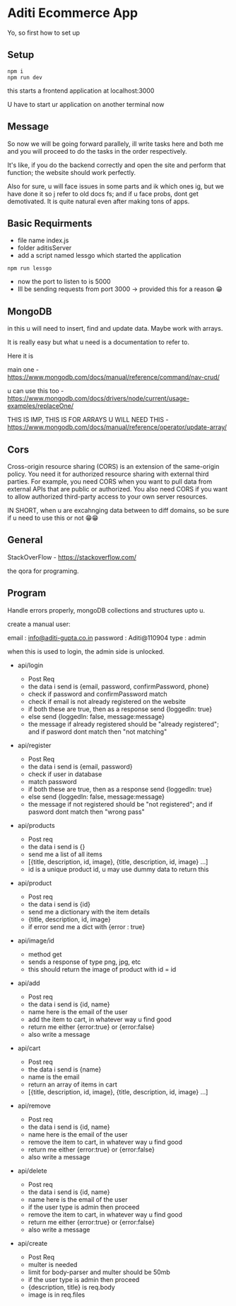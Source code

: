 # Aditi Ecommerce App

Yo, so first how to set up

## Setup

```
npm i
npm run dev
```

this starts a frontend application at localhost:3000

U have to start ur application on another terminal now

## Message

So now we will be going forward parallely, ill write tasks here and both me and you will proceed to do the tasks in the order respectively.

It's like, if you do the backend correctly and open the site and perform that function; the website should work perfectly.

Also for sure, u will face issues in some parts and ik which ones ig, but we have done it so j refer to old docs fs; and if u face probs, dont get demotivated. It is quite natural even after making tons of apps.

## Basic Requirments

- file name index.js
- folder aditisServer
- add a script named lessgo which started the application

```
npm run lessgo
```

- now the port to listen to is 5000
- Ill be sending requests from port 3000 -> provided this for a reason 😁

## MongoDB

in this u will need to insert, find and update data. Maybe work with arrays.

It is really easy but what u need is a documentation to refer to.

Here it is

main one - https://www.mongodb.com/docs/manual/reference/command/nav-crud/

u can use this too - https://www.mongodb.com/docs/drivers/node/current/usage-examples/replaceOne/

THIS IS IMP, THIS IS FOR ARRAYS U WILL NEED THIS - https://www.mongodb.com/docs/manual/reference/operator/update-array/

## Cors

Cross-origin resource sharing (CORS) is an extension of the same-origin policy. You need it for authorized resource sharing with external third parties. For example, you need CORS when you want to pull data from external APIs that are public or authorized. You also need CORS if you want to allow authorized third-party access to your own server resources.

IN SHORT, when u are excahnging data between to diff domains, so be sure if u need to use this or not 😁😁

## General

StackOverFlow - https://stackoverflow.com/

the qora for programing.

## Program

Handle errors properly, mongoDB collections and structures upto u.

create a manual user:

email : info@aditi-gupta.co.in
password : Aditi@110904
type : admin

when this is used to login, the admin side is unlocked.

- api/login

  - Post Req
  - the data i send is {email, password, confirmPassword, phone}
  - check if password and confirmPassword match
  - check if email is not already registered on the website
  - if both these are true, then as a response send {loggedIn: true}
  - else send {loggedIn: false, message:message}
  - the message if already registered should be "already registered"; and if pasword dont match then "not matching"

- api/register

  - Post Req
  - the data i send is {email, password}
  - check if user in database
  - match password
  - if both these are true, then as a response send {loggedIn: true}
  - else send {loggedIn: false, message:message}
  - the message if not registered should be "not registered"; and if pasword dont match then "wrong pass"

- api/products

  - Post req
  - the data i send is {}
  - send me a list of all items
  - [{title, description, id, image}, {title, description, id, image} ...]
  - id is a unique product id, u may use dummy data to return this

- api/product

  - Post req
  - the data i send is {id}
  - send me a dictionary with the item details
  - {title, description, id, image}
  - if error send me a dict with {error : true}

- api/image/id

  - method get
  - sends a response of type png, jpg, etc
  - this should return the image of product with id = id

- api/add

  - Post req
  - the data i send is {id, name}
  - name here is the email of the user
  - add the item to cart, in whatever way u find good
  - return me either {error:true} or {error:false}
  - also write a message

- api/cart

  - Post req
  - the data i send is {name}
  - name is the email
  - return an array of items in cart
  - [{title, description, id, image}, {title, description, id, image} ...]

- api/remove

  - Post req
  - the data i send is {id, name}
  - name here is the email of the user
  - remove the item to cart, in whatever way u find good
  - return me either {error:true} or {error:false}
  - also write a message

- api/delete

  - Post req
  - the data i send is {id, name}
  - name here is the email of the user
  - if the user type is admin then proceed
  - remove the item to cart, in whatever way u find good
  - return me either {error:true} or {error:false}
  - also write a message

- api/create

  - Post Req
  - multer is needed
  - limit for body-parser and multer should be 50mb
  - if the user type is admin then proceed
  - {description, title} is req.body
  - image is in req.files
